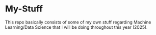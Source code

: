 # My-Stuff

This repo basically consists of some of my own stuff regarding Machine Learning/Data Science that I will be doing throughout this year (2025).
